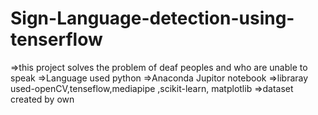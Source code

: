 # Sign-Language-detection-using-tenserflow
=>this project solves the problem of deaf peoples and who are unable to speak
=>Language used python
=>Anaconda Jupitor notebook
=>libraray used-openCV,tenseflow,mediapipe ,scikit-learn, matplotlib
=>dataset created by own
